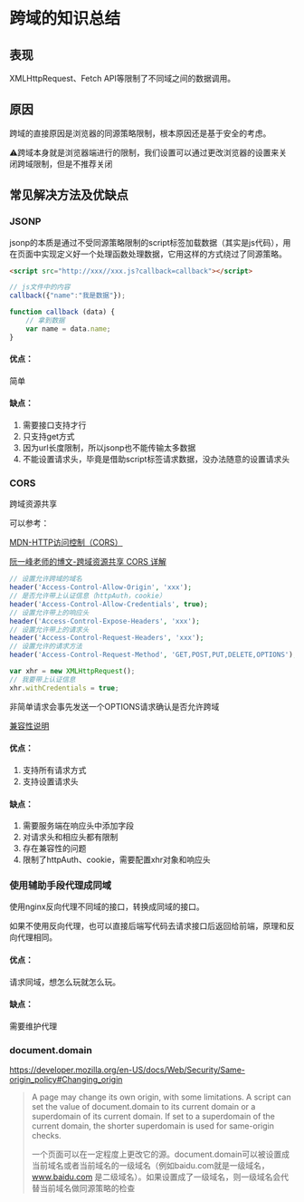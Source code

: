# 跨域的知识总结

## 表现

XMLHttpRequest、Fetch API等限制了不同域之间的数据调用。

## 原因

跨域的直接原因是浏览器的同源策略限制，根本原因还是基于安全的考虑。

⚠️跨域本身就是浏览器端进行的限制，我们设置可以通过更改浏览器的设置来关闭跨域限制，但是不推荐关闭

## 常见解决方法及优缺点

### JSONP

jsonp的本质是通过不受同源策略限制的script标签加载数据（其实是js代码），用在页面中实现定义好一个处理函数处理数据，它用这样的方式绕过了同源策略。

```html
<script src="http://xxx//xxx.js?callback=callback"></script>
```

```javascript
// js文件中的内容
callback({"name":"我是数据"});
```

```javascript
function callback (data) {
    // 拿到数据
	var name = data.name;
}
```

#### 优点：

简单

#### 缺点：

1. 需要接口支持才行
2. 只支持get方式
3. 因为url长度限制，所以jsonp也不能传输太多数据
4. 不能设置请求头，毕竟是借助script标签请求数据，没办法随意的设置请求头

### CORS

跨域资源共享 

可以参考：

[MDN-HTTP访问控制（CORS）](https://developer.mozilla.org/zh-CN/docs/Web/HTTP/Access_control_CORS)

 [阮一峰老师的博文-跨域资源共享 CORS 详解](http://www.ruanyifeng.com/blog/2016/04/cors.html)

```php
// 设置允许跨域的域名
header('Access-Control-Allow-Origin', 'xxx');
// 是否允许带上认证信息（httpAuth，cookie）
header('Access-Control-Allow-Credentials', true);
// 设置允许带上的响应头
header('Access-Control-Expose-Headers', 'xxx');
// 设置允许带上的请求头
header('Access-Control-Request-Headers', 'xxx');
// 设置允许的请求方法
header('Access-Control-Request-Method', 'GET,POST,PUT,DELETE,OPTIONS');

```

```javascript
var xhr = new XMLHttpRequest();
// 我要带上认证信息
xhr.withCredentials = true;
```

非简单请求会事先发送一个OPTIONS请求确认是否允许跨域

[兼容性说明](https://caniuse.com/#search=cors)

#### 优点：

1. 支持所有请求方式
2. 支持设置请求头

#### 缺点：

1. 需要服务端在响应头中添加字段
2. 对请求头和相应头都有限制
3. 存在兼容性的问题
4. 限制了httpAuth、cookie，需要配置xhr对象和响应头

### 使用辅助手段代理成同域

使用nginx反向代理不同域的接口，转换成同域的接口。

如果不使用反向代理，也可以直接后端写代码去请求接口后返回给前端，原理和反向代理相同。

#### 优点：

请求同域，想怎么玩就怎么玩。

#### 缺点：

需要维护代理

### document.domain

https://developer.mozilla.org/en-US/docs/Web/Security/Same-origin_policy#Changing_origin

> A page may change its own origin, with some limitations. A script can set the value of document.domain to its current domain or a superdomain of its current domain. If set to a superdomain of the current domain, the shorter superdomain is used for same-origin checks.
>
> 一个页面可以在一定程度上更改它的源。document.domain可以被设置成当前域名或者当前域名的一级域名（例如baidu.com就是一级域名，www.baidu.com 是二级域名）。如果设置成了一级域名，则一级域名会代替当前域名做同源策略的检查




